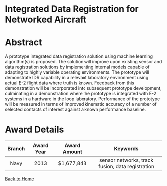 
Integrated Data Registration for Networked Aircraft
===================================================

# Abstract


A prototype integrated data registration solution using machine learning algorithm(s) is proposed. The solution will improve upon existing sensor and data registration solutions by implementing internal models capable of adapting to highly variable operating environments. The prototype will demonstrate IDR capability in a relevant laboratory environment using actual E-2 flight data where truth is known. Feedback from this demonstration will be incorporated into subsequent prototype development, culminating in a demonstration where the prototype is integrated with E-2 systems in a hardware in the loop laboratory. Performance of the prototype will be measured in terms of improved kinematic accuracy of a number of selected contacts of interest against a known performance baseline.  

# Award Details

|Branch|Award Year|Award Amount|Keywords|
| :---: | :---: | :---: | :---: |
|Navy|2013|$1,677,843|sensor networks, track fusion, data registration|
  
  


[Back to Home](https://github.com/chrischow/dod_sbir_awards/DJ/#1898)
